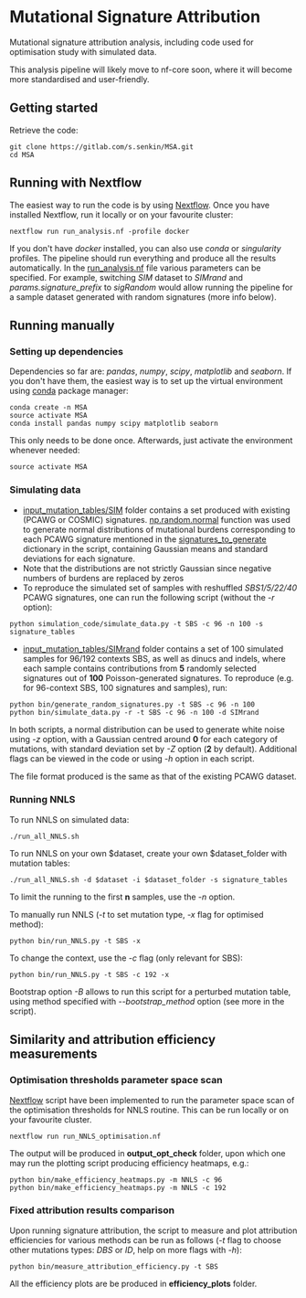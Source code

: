 # Mutational Signature Attribution

Mutational signature attribution analysis, including code used for optimisation study with simulated data.

This analysis pipeline will likely move to nf-core soon, where it will become more standardised and user-friendly.

## Getting started

Retrieve the code:
```
git clone https://gitlab.com/s.senkin/MSA.git
cd MSA
```


## Running with Nextflow
The easiest way to run the code is by using [Nextflow](https://www.nextflow.io/).
Once you have installed Nextflow, run it locally or on your favourite cluster:

```
nextflow run run_analysis.nf -profile docker
```

If you don't have *docker* installed, you can also use *conda* or *singularity* profiles.
The pipeline should run everything and produce all the results automatically.
In the [run_analysis.nf](run_analysis.nf) file various parameters can be specified. For example, switching *SIM* dataset to *SIMrand* and *params.signature_prefix* to *sigRandom* would allow running the pipeline for a sample dataset generated with random signatures (more info below).

## Running manually

### Setting up dependencies

Dependencies so far are: *pandas*, *numpy*, *scipy*, *matplotlib* and *seaborn*. If you don't have them, the easiest way is to set up the virtual environment using [conda](https://conda.io) package manager:

```
conda create -n MSA
source activate MSA
conda install pandas numpy scipy matplotlib seaborn
```

This only needs to be done once. Afterwards, just activate the environment whenever needed:

```
source activate MSA
```


### Simulating data

* [input_mutation_tables/SIM](input_mutation_tables/SIM) folder contains a set produced with existing (PCAWG or COSMIC) signatures. [np.random.normal](https://docs.scipy.org/doc/numpy/reference/generated/numpy.random.normal.html) function was used to generate normal distributions of mutational burdens corresponding to each PCAWG signature mentioned in the [signatures_to_generate](bin/simulate_data.py#L9) dictionary in the script, containing Gaussian means and standard deviations for each signature.
* Note that the distributions are not strictly Gaussian since negative numbers of burdens are replaced by zeros
* To reproduce the simulated set of samples with reshuffled *SBS1/5/22/40* PCAWG signatures, one can run the following script (without the *-r* option):
```
python simulation_code/simulate_data.py -t SBS -c 96 -n 100 -s signature_tables
```

* [input_mutation_tables/SIMrand](input_mutation_tables/SIMrand) folder contains a set of 100 simulated samples for 96/192 contexts SBS, as well as dinucs and indels, where each sample contains contributions from **5** randomly selected signatures out of **100** Poisson-generated signatures. To reproduce (e.g. for 96-context SBS, 100 signatures and samples), run:
```
python bin/generate_random_signatures.py -t SBS -c 96 -n 100
python bin/simulate_data.py -r -t SBS -c 96 -n 100 -d SIMrand
```
In both scripts, a normal distribution can be used to generate white noise using *-z* option, with a Gaussian centred around **0** for each category of mutations, with standard deviation set by *-Z* option (**2** by default). Additional flags can be viewed in the code or using *-h* option in each script.


The file format produced is the same as that of the existing PCAWG dataset.

### Running NNLS

To run NNLS on simulated data:
```
./run_all_NNLS.sh
```

To run NNLS on your own $dataset, create your own $dataset_folder with mutation tables:
```
./run_all_NNLS.sh -d $dataset -i $dataset_folder -s signature_tables
```

To limit the running to the first **n** samples, use the *-n* option.

To manually run NNLS (*-t* to set mutation type, *-x* flag for optimised method):

```
python bin/run_NNLS.py -t SBS -x
```

To change the context, use the *-c* flag (only relevant for SBS):

```
python bin/run_NNLS.py -t SBS -c 192 -x
```

Bootstrap option *-B* allows to run this script for a perturbed mutation table, using method specified with *--bootstrap_method* option (see more in the script).

## Similarity and attribution efficiency measurements

### Optimisation thresholds parameter space scan

[Nextflow](https://www.nextflow.io/) script have been implemented to run the parameter space scan of the optimisation thresholds for NNLS routine. This can be run locally or on your favourite cluster.

```
nextflow run run_NNLS_optimisation.nf
```

The output will be produced in **output_opt_check** folder, upon which one may run the plotting script producing efficiency heatmaps, e.g.:

```
python bin/make_efficiency_heatmaps.py -m NNLS -c 96
python bin/make_efficiency_heatmaps.py -m NNLS -c 192
```

### Fixed attribution results comparison

Upon running signature attribution, the script to measure and plot attribution efficiencies for various methods can be run as follows (*-t* flag to choose other mutations types: *DBS* or *ID*, help on more flags with *-h*):
```
python bin/measure_attribution_efficiency.py -t SBS
```

All the efficiency plots are be produced in **efficiency_plots** folder.
